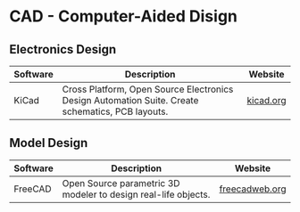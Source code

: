 # CAD - Computer-Aided Disign

## Electronics Design

| Software | Description                                                                                      | Website                            |
| -------- | ------------------------------------------------------------------------------------------------ | ---------------------------------- |
| KiCad    | Cross Platform, Open Source Electronics Design Automation Suite. Create schematics, PCB layouts. | [kicad.org](https://www.kicad.org) |

## Model Design

| Software | Description                                                    | Website                                      |
| -------- | -------------------------------------------------------------- | -------------------------------------------- |
| FreeCAD  | Open Source parametric 3D modeler to design real-life objects. | [freecadweb.org](https://www.freecadweb.org) |